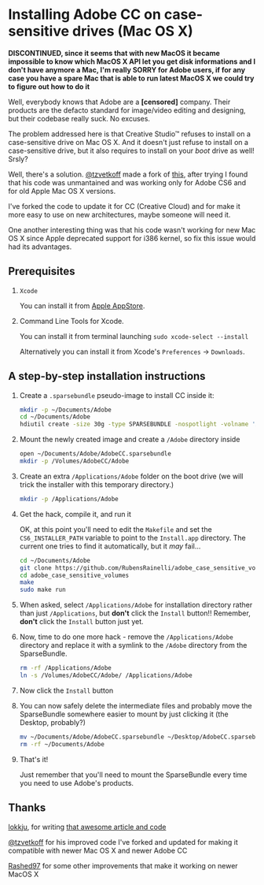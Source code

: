 # Installing Adobe CC on case-sensitive drives (Mac OS X)

**DISCONTINUED, since it seems that with new MacOS it became impossible to know which MacOS X API let you get disk informations and I don't have anymore a Mac, I'm really SORRY for Adobe users, if for any case you have a spare Mac that is able to run latest MacOS X we could try to figure out how to do it**

Well, everybody knows that Adobe are a **[censored]** company.
Their products are the defacto standard for image/video editing and designing, but their codebase really suck. No excuses.

The problem addressed here is that Creative Studio™ refuses to install on a case-sensitive drive on Mac OS X.
And it doesn't just refuse to install on a case-sensitive drive, but it also requires to install on your *boot* drive as well! Srsly?

Well, there's a solution. [@tzvetkoff](https://github.com/tzvetkoff/adobe_case_sensitive_volumes) made a fork of [this](https://bitbucket.org/lokkju/adobe_case_sensitive_volumes), after trying I found that his code was unmantained and was working only for Adobe CS6 and for old Apple Mac OS X versions.

I've forked the code to update it for CC (Creative Cloud) and for make it more easy to use on new architectures, maybe someone will need it.

One another interesting thing was that his code wasn't working for new Mac OS X since Apple deprecated support for i386 kernel, so fix this issue would had its advantages.

## Prerequisites

1.  `Xcode`

    You can install it from [Apple AppStore](https://itunes.apple.com/app/xcode/id497799835).
2.  Command Line Tools for Xcode.

    You can install it from terminal launching `sudo xcode-select --install`
    
    Alternatively you can install it from Xcode's `Preferences` -> `Downloads`.

## A step-by-step installation instructions

1.  Create a `.sparsebundle` pseudo-image to install CC inside it:

    ``` bash
    mkdir -p ~/Documents/Adobe
    cd ~/Documents/Adobe
    hdiutil create -size 30g -type SPARSEBUNDLE -nospotlight -volname 'AdobeCC' -fs 'Journaled HFS+' ~/Documents/Adobe/AdobeCC.sparsebundle
    ```

2.  Mount the newly created image and create a `/Adobe` directory inside

    ``` bash
    open ~/Documents/Adobe/AdobeCC.sparsebundle
    mkdir -p /Volumes/AdobeCC/Adobe
    ```

3.  Create an extra `/Applications/Adobe` folder on the boot drive (we will trick the installer with this temporary directory.)
    ``` bash
    mkdir -p /Applications/Adobe
    ```

4.  Get the hack, compile it, and run it

    OK, at this point you'll need to edit the `Makefile` and set the `CS6_INSTALLER_PATH` variable to point to the `Install.app` directory.
    The current one tries to find it automatically, but it *may* fail...

    ``` bash
    cd ~/Documents/Adobe
    git clone https://github.com/RubensRainelli/adobe_case_sensitive_volumes.git
    cd adobe_case_sensitive_volumes
    make
    sudo make run
    ```

5.  When asked, select `/Applications/Adobe` for installation directory rather than just `/Applications`, but **don't** click the `Install` button!!
    Remember, **don't** click the `Install` button just yet.

6.  Now, time to do one more hack - remove the `/Applications/Adobe` directory and replace it with a symlink to the `/Adobe` directory from the SparseBundle.

    ``` bash
    rm -rf /Applications/Adobe
    ln -s /Volumes/AdobeCC/Adobe/ /Applications/Adobe
    ```

7.  Now click the `Install` button

8.  You can now safely delete the intermediate files and probably move the SparseBundle somewhere easier to mount by just clicking it (the Desktop, probably?)

    ``` bash
    mv ~/Documents/Adobe/AdobeCC.sparsebundle ~/Desktop/AdobeCC.sparsebundle
    rm -rf ~/Documents/Adobe
    ```

9.  That's it!

    Just remember that you'll need to mount the SparseBundle every time you need to use Adobe's products.


## Thanks

[lokkju](https://bitbucket.org/lokkju), for writing [that awesome article and code](https://bitbucket.org/lokkju/adobe_case_sensitive_volumes)

[@tzvetkoff](https://github.com/tzvetkoff/adobe_case_sensitive_volumes) for his improved code I've forked and updated for making it compatible with newer Mac OS X and newer Adobe CC

[Rashed97](https://github.com/Rashed97/adobe_case_sensitive_volumes) for some other improvements that make it working on newer MacOS X
